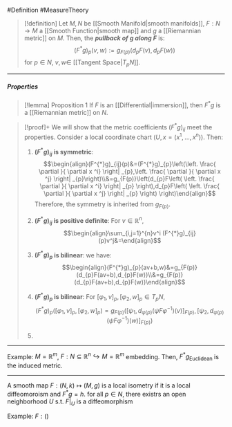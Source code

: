 #Definition #MeasureTheory 
> [!definition]
> Let $M,N$ be [[Smooth Manifold|smooth manifolds]], $F:N\to M$ a [[Smooth Function|smooth map]] and $g$ a [[Riemannian metric]] on $M$. Then, the ***pullback of $g$ along $F$***  is: 
> $$(F^{*}g)_{p}(v,w):=g_{F(p)}(d_{p}F(v),d_{p}F(w))$$for $p\in N$, $v,w\in$ [[Tangent Space|$T_{p}N$]].
---
##### Properties
> [!lemma] Proposition 1
> If $F$ is an [[Differential|immersion]], then $F^{*}g$ is a [[Riemannian metric]] on $N$. 

> [!proof]+
> We will show that the metric coefficients $(F^{*}g)_{ij}$ meet the properties. Consider a local coordinate chart $(U,x=(x^1,\dots,x^n))$. Then:
> 1. **$(F^{*}g)_{ij}$ is symmetric**:
> 	$$\begin{align}(F^{*}g)_{ij}(p)&=(F^{*}g)_{p}\left(\left. \frac{ \partial  }{ \partial x ^i}    \right| _{p},\left. \frac{ \partial  }{ \partial x ^j}    \right| _{p}\right)\\&=g_{F(p)}\left(d_{p}F\left( \left. \frac{ \partial  }{ \partial x ^i}    \right| _{p} \right),d_{p}F\left( \left. \frac{ \partial  }{ \partial x ^j}    \right| _{p} \right) \right)\end{align}$$Therefore, the symmetry is inherited from $g_{F(p)}$.
> 2. **$(F^{*}g)_{ij}$ is positive definite**:
> 	For $v\in \mathbb{R}^n$, $$\begin{align}\sum_{i,j=1}^{n}v^i (F^{*}g)_{ij}(p)v^j&=\end{align}$$
> 
> 1. **$(F^{*}g)_{p}$ is bilinear**: we have: $$\begin{align}(F^{*}g)_{p}(av+b,w)&=g_{F(p)}(d_{p}F(av+b),d_{p}F(w))\\&=g_{F(p)}(d_{p}F(av+b),d_{p}F(w))\end{align}$$
> 	
> 2. **$(F^{*}g)_{p}$ is bilinear**:
>    For $[\varphi_{1},v]_{p},[\varphi_{2},w]_{p}\in T_{p}N$, $$(F^{*}g)_{p}([\varphi_{1},v]_{p},[\varphi_{2},w]_{p})=g_{F(p)}([\psi_{1},d_{\varphi(p)}(\psi F\varphi ^{-1})(v)]_{F(p)},[\psi_{2},d_{\varphi(p)}(\psi F\varphi ^{-1})(w)]_{F(p)})$$
> 2. 
 
---

Example: $M=\mathbb{R}^m$, $F:N\subseteq \mathbb{R}^n\hookrightarrow M=\mathbb{R}^m$ embedding. Then, $F^*g_{\text{Euclidean}}$ is the induced metric.

---
A smooth map $F:(N,k)\mapsto(M,g)$ is a local isometry if it is a local diffeomoroism and $F^{*}g=h$. for all $p\in N$, there existrs an open neighborhood $U$ s.t. $F|_{U}$ is a diffeomorphism

Example: $F:()$